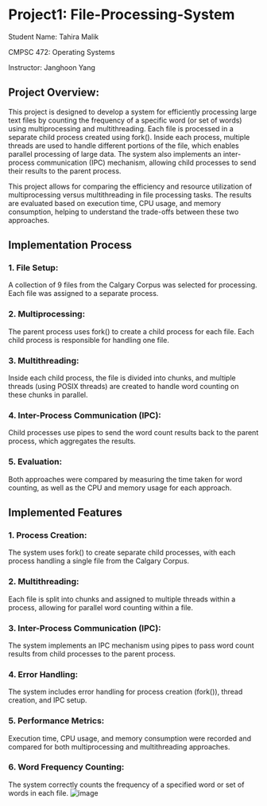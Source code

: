 # Project1: File-Processing-System

Student Name: Tahira Malik

CMPSC 472: Operating Systems

Instructor: Janghoon Yang

## Project Overview:

This project is designed to develop a system for efficiently processing large text files by counting the frequency of a specific word (or set of words) using multiprocessing and multithreading. Each file is processed in a separate child process created using fork(). Inside each process, multiple threads are used to handle different portions of the file, which enables parallel processing of large data. The system also implements an inter-process communication (IPC) mechanism, allowing child processes to send their results to the parent process.

This project allows for comparing the efficiency and resource utilization of multiprocessing versus multithreading in file processing tasks. The results are evaluated based on execution time, CPU usage, and memory consumption, helping to understand the trade-offs between these two approaches.

## Implementation Process
### 1. File Setup:

A collection of 9 files from the Calgary Corpus was selected for processing. Each file was assigned to a separate process.

### 2. Multiprocessing:

The parent process uses fork() to create a child process for each file.
Each child process is responsible for handling one file.

### 3. Multithreading:

Inside each child process, the file is divided into chunks, and multiple threads (using POSIX threads) are created to handle word counting on these chunks in parallel.

### 4. Inter-Process Communication (IPC):

Child processes use pipes to send the word count results back to the parent process, which aggregates the results.
### 5. Evaluation:

Both approaches were compared by measuring the time taken for word counting, as well as the CPU and memory usage for each approach.

## Implemented Features
### 1. Process Creation:

The system uses fork() to create separate child processes, with each process handling a single file from the Calgary Corpus.
### 2. Multithreading:

Each file is split into chunks and assigned to multiple threads within a process, allowing for parallel word counting within a file.
### 3. Inter-Process Communication (IPC):

The system implements an IPC mechanism using pipes to pass word count results from child processes to the parent process.
### 4. Error Handling:

The system includes error handling for process creation (fork()), thread creation, and IPC setup.
### 5. Performance Metrics:

Execution time, CPU usage, and memory consumption were recorded and compared for both multiprocessing and multithreading approaches.
### 6. Word Frequency Counting:

The system correctly counts the frequency of a specified word or set of words in each file.
![image](https://github.com/user-attachments/assets/63ec8bae-20de-431c-8f56-2b5ee3bb98de)
